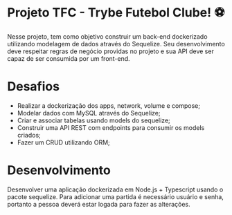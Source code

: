 # Projeto TFC - Trybe Futebol Clube! ⚽️

Nesse projeto, tem como objetivo construir um back-end dockerizado utilizando modelagem de dados através do Sequelize. Seu desenvolvimento deve respeitar regras de negócio providas no projeto e sua API deve ser capaz de ser consumida por um front-end.

# Desafios

- Realizar a dockerização dos apps, network, volume e compose;
- Modelar dados com MySQL através do Sequelize;
- Criar e associar tabelas usando models do sequelize;
- Construir uma API REST com endpoints para consumir os models criados;
- Fazer um CRUD utilizando ORM;

# Desenvolvimento

Desenvolver uma aplicação dockerizada em Node.js + Typescript usando o pacote sequelize. Para adicionar uma partida é necessário usuário e senha, portanto a pessoa deverá estar logada para fazer as alterações.
